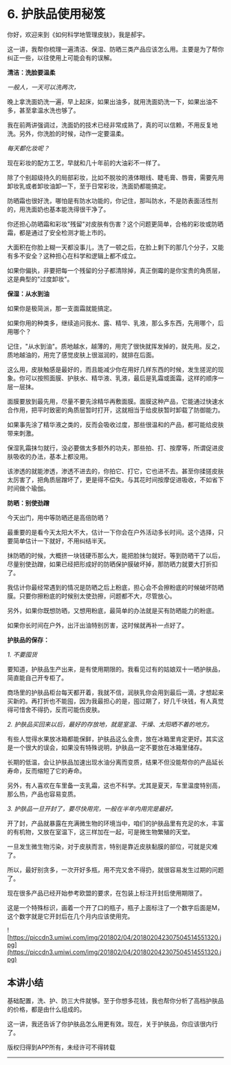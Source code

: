 # 6. 护肤品使用秘笈

你好，欢迎来到《如何科学地管理皮肤》，我是郝宇。

这一讲，我帮你梳理一遍清洁、保湿、防晒三类产品应该怎么用。主要是为了帮你纠正一些，以往使用上可能会有的误解。

 **清洁：洗脸要温柔**

 *一般人，一天可以洗两次，*

晚上拿洗面奶洗一遍，早上起床，如果出油多，就用洗面奶洗一下，如果出油不多，甚至拿温水洗也够了。

我在前两讲强调过，洗面奶的技术已经非常成熟了，真的可以信赖，不用反复地洗。另外，你洗脸的时候，动作一定要温柔。

 *每天都化妆呢？*

现在彩妆的配方工艺，早就和几十年前的大油彩不一样了。

除了个别超级持久的局部彩妆，比如不脱妆的液体眼线、睫毛膏、唇膏，需要先用卸妆乳或者卸妆油卸一下，至于日常彩妆，洗面奶都能搞定。

防晒霜也很好洗，哪怕是有防水功能的，你记住，那叫防水，不是防表面活性剂的，用洗面奶也基本能洗得很干净了。

你还担心防晒霜和彩妆"残留"对皮肤有伤害？这个问题更简单，合格的彩妆或防晒霜，都是通过了安全检测才能上市的。

大面积在你脸上糊一天都没事儿，洗了一顿之后，在脸上剩下的那几个分子，又能有多不安全？这种担心在科学和逻辑上都不成立。

如果你偏执，非要把每一个残留的分子都清除掉，真正倒霉的是你宝贵的角质层，这是典型的"过度卸妆"。

 **保湿：从水到油**

如果你是极简派，那一支面霜就能搞定。

如果你用的种类多，继续追问我水、露、精华、乳液，那么多东西，先用哪个，后用哪个？

记住，"从水到油"。质地越水，越薄的，用完了很快就挥发掉的，就先用。反之，质地越油的，用完了感觉皮肤上很滋润的，就排在后面。

这么用，皮肤触感是最好的，而且能减少你在用好几样东西的时候，发生搓泥的现象。你可以按照面膜、护肤水、精华液、乳液，最后是乳霜或面霜，这样的顺序一层一层抹。

面膜要放到最先用，尽量不要先涂精华再敷面膜。面膜这种产品，它能通过快速水合作用，把平时致密的角质层暂时打开，这就相当于给皮肤暂时卸载了防御能力。

如果事先涂了精华液之类的，反而会吸收过度，那些很温和的产品，都可能给皮肤带来刺激。

保湿乳霜抹匀就行，没必要做太多额外的功夫，那些拍、打、按摩等，所谓促进皮肤吸收的办法，基本上都没用。

该渗透的就能渗透，渗透不进去的，你拍它、打它，它也进不去。甚至你揉搓皮肤太厉害了，把角质层蹭坏了，更是得不偿失。与其花时间按摩促进吸收，不如省下时间做个瑜伽。

 **防晒：别使劲蹭**

今天出门，用中等防晒还是高倍防晒？

最重要的是看今天太阳大不大，估计一下你会在户外活动多长时间。这个选择，只要简单估计一下就好，不用纠结半天。

抹防晒的时候，大概挤一块钱硬币那么大，能把脸抹匀就好。等到防晒干了以后，尽量别使劲蹭，如果已经把形成好的防晒保护膜破坏掉，那防晒力就要大打折扣了。

我估计你最经常遇到的情况是防晒之后上粉底，担心会不会擦粉底的时候破坏防晒膜。只要你擦粉底的时候别太使劲擦，问题都不大，尽管放心。

另外，如果你既想防晒，又想用粉底，最简单的办法就是买有防晒能力的粉底。

如果你长时间在户外，出汗出油特别厉害，这时候就再补一点好了。

 **护肤品的保存：**

 *1. 不要囤货*

要知道，护肤品生产出来，是有使用期限的。我看见过有的姑娘双十一晒护肤品，简直能自己开专柜了。

商场里的护肤品柜台每天都开着，我就不信，润肤乳你会用到最后一滴，才想起来买新的。再打折也不能囤，因为我最担心的是，囤过期了，好几千块钱，有人真觉得可惜舍不得扔，反而可能伤皮肤。

 *2. 护肤品买回来以后，最好的存放地，就是室温、干燥、太阳晒不着的地方。*

有些人觉得水果放冰箱都能保鲜，护肤品这么金贵，放在冰箱里肯定更好。其实这是一个很大的误会，如果没有特殊说明，护肤品一定不要放在冰箱里储存。

长期的低温，会让护肤品加速出现水油分离而变质，结果不但没能帮你的产品延长寿命，反而缩短了它的寿命。

另外，有人喜欢在车里备一支乳霜，这也不科学。尤其是夏天，车里温度特别高，那么热，产品也容易变质。

 *3. 护肤品一旦开封了，要尽快用完，一般在半年内用完是最好。*

开了封，产品就暴露在充满微生物的环境当中，咱们的护肤品里有充足的水，丰富的有机物，又放在室温下，这三样加在一起，可是微生物繁殖的天堂。

一旦发生微生物污染，对于皮肤而言，特别是靠近皮肤黏膜的部位，可就是灾难了。

所以，最好别贪多，一次开好多瓶，用不完又舍不得扔，就很容易发生过期的问题了。

现在很多产品已经开始参考欧盟的要求，在包装上标注开封后使用期限了。

这是一个特殊标识，画着一个开了口的瓶子，瓶子上面标注了一个数字后面是M，这个数字就是它开封后在几个月内应该使用完。

![https://piccdn3.umiwi.com/img/201802/04/201802042307504514551320.jpg](https://piccdn3.umiwi.com/img/201802/04/201802042307504514551320.jpg)

## 本讲小结

基础配置，洗、护、防三大件就够。至于你想多花钱，我也帮你分析了高档护肤品的价格，都是由什么组成的。

这一讲，我还告诉了你护肤品怎么用更有效。现在，关于护肤品，你应该很内行了。

版权归得到APP所有，未经许可不得转载

---
